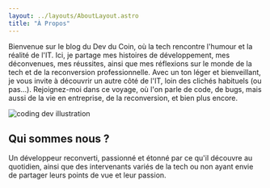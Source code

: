 ```yaml
---
layout: ../layouts/AboutLayout.astro
title: "À Propos"
---
```


Bienvenue sur le blog du Dev du Coin, où la tech rencontre l'humour et la réalité de l'IT. Ici, je partage mes histoires de développement, mes déconvenues, mes réussites, ainsi que mes réflexions sur le monde de la tech et de la reconversion professionnelle. Avec un ton léger et bienveillant, je vous invite à découvrir un autre côté de l'IT, loin des clichés habituels (ou pas...). Rejoignez-moi dans ce voyage, où l'on parle de code, de bugs, mais aussi de la vie en entreprise, de la reconversion, et bien plus encore.

<div>
  <img src="/assets/dev.svg" class="sm:w-1/2 mx-auto" alt="coding dev illustration">
</div>

## Qui sommes nous ?

Un développeur reconverti, passionné et étonné par ce qu'il découvre au quotidien, ainsi que des intervenants variés de la tech ou non ayant envie de partager leurs points de vue et leur passion.
